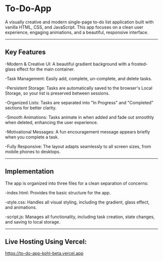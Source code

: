 # To-Do-App
A visually creative and modern single-page to-do list application built with vanilla HTML, CSS, and JavaScript. This app focuses on a clean user experience, engaging animations, and a beautiful, responsive interface.

---

## Key Features
-Modern & Creative UI: A beautiful gradient background with a frosted-glass effect for the main container.

-Task Management: Easily add, complete, un-complete, and delete tasks.

-Persistent Storage: Tasks are automatically saved to the browser's Local Storage, so your list is preserved between sessions.

-Organized Lists: Tasks are separated into "In Progress" and "Completed" sections for better clarity.

-Smooth Animations: Tasks animate in when added and fade out smoothly when deleted, enhancing the user experience.

-Motivational Messages: A fun encouragement message appears briefly when you complete a task.

-Fully Responsive: The layout adapts seamlessly to all screen sizes, from mobile phones to desktops.

---

## Implementation
The app is organized into three files for a clean separation of concerns:

-index.html: Provides the basic structure for the app.

-style.css: Handles all visual styling, including the gradient, glass effect, and animations.

-script.js: Manages all functionality, including task creation, state changes, and saving to local storage.

---

## Live Hosting Using Vercel:
https://to-do-app-kohl-beta.vercel.app
